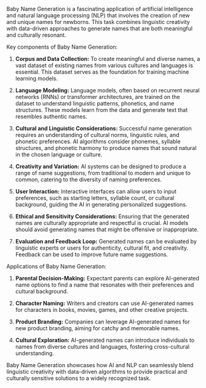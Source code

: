 Baby Name Generation is a fascinating application of artificial intelligence and natural language processing (NLP) that involves the creation of new and unique names for newborns. This task combines linguistic creativity with data-driven approaches to generate names that are both meaningful and culturally resonant.

Key components of Baby Name Generation:

1. **Corpus and Data Collection:** To create meaningful and diverse names, a vast dataset of existing names from various cultures and languages is essential. This dataset serves as the foundation for training machine learning models.

2. **Language Modeling:** Language models, often based on recurrent neural networks (RNNs) or transformer architectures, are trained on the dataset to understand linguistic patterns, phonetics, and name structures. These models learn from the data and generate text that resembles authentic names.

3. **Cultural and Linguistic Considerations:** Successful name generation requires an understanding of cultural norms, linguistic rules, and phonetic preferences. AI algorithms consider phonemes, syllable structures, and phonetic harmony to produce names that sound natural in the chosen language or culture.

4. **Creativity and Variation:** AI systems can be designed to produce a range of name suggestions, from traditional to modern and unique to common, catering to the diversity of naming preferences.

5. **User Interaction:** Interactive interfaces can allow users to input preferences, such as starting letters, syllable count, or cultural background, guiding the AI in generating personalized suggestions.

6. **Ethical and Sensitivity Considerations:** Ensuring that the generated names are culturally appropriate and respectful is crucial. AI models should avoid generating names that might be offensive or inappropriate.

7. **Evaluation and Feedback Loop:** Generated names can be evaluated by linguistic experts or users for authenticity, cultural fit, and creativity. Feedback can be used to improve future name suggestions.

Applications of Baby Name Generation:

1. **Parental Decision-Making:** Expectant parents can explore AI-generated name options to find a name that resonates with their preferences and cultural background.

2. **Character Naming:** Writers and creators can use AI-generated names for characters in books, movies, games, and other creative projects.

3. **Product Branding:** Companies can leverage AI-generated names for new product branding, aiming for catchy and memorable names.

4. **Cultural Exploration:** AI-generated names can introduce individuals to names from diverse cultures and languages, fostering cross-cultural understanding.

Baby Name Generation showcases how AI and NLP can seamlessly blend linguistic creativity with data-driven algorithms to provide practical and culturally sensitive solutions to a widely recognized task.
